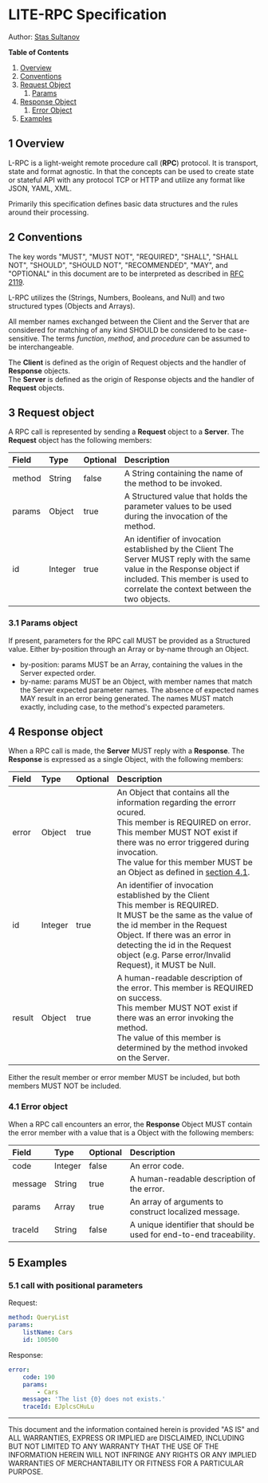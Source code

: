 # LITE-RPC Specification

Author: [Stas Sultanov](https://github.com/stas-sultanov)

**Table of Contents**

1.  [Overview](#overview)
2.  [Conventions](#conventions)
3.  [Request Object](#request_object)
    1.  [Params](#params)
4.  [Response Object](#response_object)
    1.  [Error Object](#error_object)
5.  [Examples](#examples)

## 1 Overview

L-RPC is a light-weight remote procedure call (**RPC**) protocol.
It is transport, state and format agnostic.
In that the concepts can be used to create state or stateful API with any protocol TCP or HTTP and utilize any format like JSON, YAML, XML.

Primarily this specification defines basic data structures and the rules around their processing.

## 2 Conventions

The key words "MUST", "MUST NOT", "REQUIRED", "SHALL", "SHALL NOT", "SHOULD", "SHOULD NOT", "RECOMMENDED", "MAY", and "OPTIONAL" in this document are to be interpreted as described in [RFC 2119](http://www.ietf.org/rfc/rfc2119.txt).

L-RPC utilizes the (Strings, Numbers, Booleans, and Null) and two structured types (Objects and Arrays).

All member names exchanged between the Client and the Server that are considered for matching of any kind SHOULD be considered to be case-sensitive. The terms *function*, *method*, and *procedure* can be assumed to be interchangeable.

The **Client** is defined as the origin of Request objects and the handler of **Response** objects.  
The **Server** is defined as the origin of Response objects and the handler of **Request** objects.  

## 3 Request object

A RPC call is represented by sending a **Request** object to a **Server**. The **Request** object has the following members:

| Field | Type | Optional | Description |
|:------|:------|:------|:------|
| method | String | false | A String containing the name of the method to be invoked. |
| params | Object | true | A Structured value that holds the parameter values to be used during the invocation of the method. |
| id | Integer | true | An identifier of invocation established by the Client The Server MUST reply with the same value in the Response object if included. This member is used to correlate the context between the two objects.|

### 3.1 Params object

If present, parameters for the RPC call MUST be provided as a Structured value. Either by-position through an Array or by-name through an Object.

*   by-position: params MUST be an Array, containing the values in the Server expected order.
*   by-name: params MUST be an Object, with member names that match the Server expected parameter names. The absence of expected names MAY result in an error being generated. The names MUST match exactly, including case, to the method's expected parameters.

## 4 Response object

When a RPC call is made, the **Server** MUST reply with a **Response**. The **Response** is expressed as a single Object, with the following members:

| Field | Type | Optional | Description |
|:------|:------|:------|:------|
| error | Object | true | An Object that contains all the information regarding the errorr ocured.<br/>This member is REQUIRED on error.<br/> This member MUST NOT exist if there was no error triggered during invocation.<br/> The value for this member MUST be an Object as defined in [section 4.1](#error_object).|
| id | Integer | true | An identifier of invocation established by the Client<br/> This member is REQUIRED.<br/>  It MUST be the same as the value of the id member in the Request Object.  If there was an error in detecting the id in the Request object (e.g. Parse error/Invalid Request), it MUST be Null.|
| result | Object | true | A human-readable description of the error. This member is REQUIRED on success.<br/> This member MUST NOT exist if there was an error invoking the method.<br/> The value of this member is determined by the method invoked on the Server.|

Either the result member or error member MUST be included, but both members MUST NOT be included.

### 4.1 Error object

When a RPC call encounters an error, the **Response** Object MUST contain the error member with a value that is a Object with the following members:

| Field | Type | Optional | Description |
|:------|:------|:------|:------|
| code | Integer | false | An error code. |
| message | String | true | A human-readable description of the error. |
| params | Array | true | An array of arguments to construct localized message. |
| traceId | String | false | A unique identifier that should be used for end-to-end traceability. |

## 5 Examples

### 5.1 call with positional parameters

Request:
```yaml
method: QueryList
params:
    listName: Cars
    id: 100500
```
Response:
```yaml
error:
    code: 190
    params:
        - Cars
    message: 'The list {0} does not exists.'
    traceId: EJplcsCHuLu
```

---

This document and the information contained herein is provided "AS IS" and ALL WARRANTIES, EXPRESS OR IMPLIED are DISCLAIMED, INCLUDING BUT NOT LIMITED TO ANY WARRANTY THAT THE USE OF THE INFORMATION HEREIN WILL NOT INFRINGE ANY RIGHTS OR ANY IMPLIED WARRANTIES OF MERCHANTABILITY OR FITNESS FOR A PARTICULAR PURPOSE.
